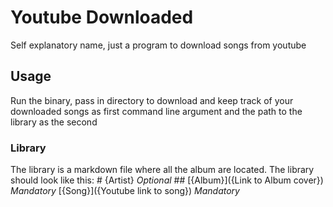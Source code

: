 # Youtube Downloaded
Self explanatory name, just a program to download songs from youtube

## Usage
Run the binary, pass in directory to download and keep track of your downloaded songs as first command line argument and the path to the library as the second

### Library
The library is a markdown file where all the album are located.
The library should look like this:
\# {Artist} *Optional*
\## [{Album}]({Link to Album cover}) *Mandatory*
[{Song}]({Youtube link to song}) *Mandatory*
